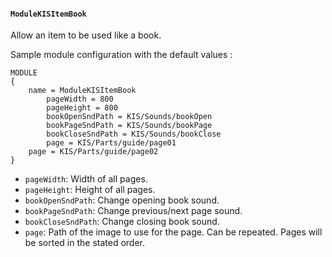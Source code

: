 #### `ModuleKISItemBook`

Allow an item to be used like a book.

Sample module configuration with the default values :
```
MODULE
{
	name = ModuleKISItemBook
        pageWidth = 800
        pageHeight = 800
        bookOpenSndPath = KIS/Sounds/bookOpen
        bookPageSndPath = KIS/Sounds/bookPage
        bookCloseSndPath = KIS/Sounds/bookClose
        page = KIS/Parts/guide/page01
	page = KIS/Parts/guide/page02
}
```

- `pageWidth`: Width of all pages.
- `pageHeight`: Height of all pages.
- `bookOpenSndPath`: Change opening book sound.
- `bookPageSndPath`: Change previous/next page sound.
- `bookCloseSndPath`: Change closing book sound.
- `page`: Path of the image to use for the page. Can be repeated. Pages will be sorted in the stated order.
